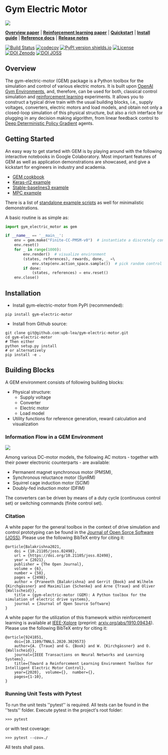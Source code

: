 # Gym Electric Motor
![](docs/plots/Motor_Logo.png)


[**Overview paper**](https://joss.theoj.org/papers/10.21105/joss.02498)
| [**Reinforcement learning paper**](https://arxiv.org/abs/1910.09434)
| [**Quickstart**](#getting-started)
| [**Install guide**](#installation)
| [**Reference docs**](https://upb-lea.github.io/gym-electric-motor/)
| [**Release notes**](https://github.com/upb-lea/gym-electric-motor/releases)

[![Build Status](https://github.com/upb-lea/gym-electric-motor/actions/workflows/build_and_test.yml/badge.svg)](https://github.com/upb-lea/gym-electric-motor/actions/workflows/build_and_test.yml)
[![codecov](https://codecov.io/gh/upb-lea/gym-electric-motor/branch/master/graph/badge.svg)](https://codecov.io/gh/upb-lea/gym-electric-motor)
[![PyPI version shields.io](https://img.shields.io/pypi/v/gym-electric-motor.svg)](https://pypi.python.org/pypi/gym-electric-motor/)
[![License](https://img.shields.io/github/license/mashape/apistatus.svg?maxAge=2592000)](https://github.com/upb-lea/gym-electric-motor/blob/master/LICENSE)
[![DOI Zenodo](https://zenodo.org/badge/DOI/10.5281/zenodo.4355691.svg)](https://doi.org/10.5281/zenodo.4355691)
[![DOI JOSS](https://joss.theoj.org/papers/10.21105/joss.02498/status.svg)](https://doi.org/10.21105/joss.02498)

## Overview
The gym-electric-motor (GEM) package is a Python toolbox for the simulation and control of various electric motors.
It is built upon [OpenAI Gym Environments](https://gym.openai.com/), and, therefore, can be used for both, classical control simulation and [reinforcement learning](https://github.com/upb-lea/reinforcement_learning_course_materials) experiments. It allows you to construct a typical drive train with the usual building blocks, i.e., supply voltages, converters, electric motors and load models, and obtain not only a closed-loop simulation of this physical structure, but also a rich interface for plugging in any decision making algorithm, from linear feedback control to [Deep Deterministic Policy Gradient](https://spinningup.openai.com/en/latest/algorithms/ddpg.html) agents.

## Getting Started
An easy way to get started with GEM is by playing around with the following interactive notebooks in Google Colaboratory. Most important features of GEM as well as application demonstrations are showcased, and give a kickstart for engineers in industry and academia.

* [GEM cookbook](https://colab.research.google.com/github/upb-lea/gym-electric-motor/blob/master//examples/environment_features/GEM_cookbook.ipynb)
* [Keras-rl2 example](https://colab.research.google.com/github/upb-lea/gym-electric-motor/blob/master/examples/reinforcement_learning_controllers/keras_rl2_dqn_disc_pmsm_example.ipynb)
* [Stable-baselines3 example](https://colab.research.google.com/github/upb-lea/gym-electric-motor/blob/master/examples/reinforcement_learning_controllers/stable_baselines3_dqn_disc_pmsm_example.ipynb)
* [MPC  example](https://colab.research.google.com/github/upb-lea/gym-electric-motor/blob/master/examples/model_predictive_controllers/pmsm_mpc_dq_current_control.ipynb)

There is a list of [standalone example scripts](examples/) as well for minimalistic demonstrations.

A basic routine is as simple as:
```py
import gym_electric_motor as gem

if __name__ == '__main__':
    env = gem.make("Finite-CC-PMSM-v0")  # instantiate a discretely controlled PMSM
    env.reset()
    for _ in range(1000):
        env.render()  # visualize environment
        (states, references), rewards, done, _ =\ 
        	env.step(env.action_space.sample())  # pick random control actions
        if done:
            (states, references) = env.reset()
    env.close()
```



## Installation
- Install gym-electric-motor from PyPI (recommended):

```
pip install gym-electric-motor
```

- Install from Github source:

```
git clone git@github.com:upb-lea/gym-electric-motor.git 
cd gym-electric-motor
# Then either
python setup.py install
# or alternatively
pip install -e .
```

## Building Blocks
A GEM environment consists of following building blocks:
- Physical structure:
   - Supply voltage
   - Converter
   - Electric motor
   - Load model
- Utility functions for reference generation, reward calculation and visualization
 
### Information Flow in a GEM Environment
![](docs/plots/SCML_Overview.png)

Among various DC-motor models, the following AC motors - together with their power electronic counterparts - are available:
- Permanent magnet synchronous motor (PMSM), 
- Synchronous reluctance motor (SynRM)
- Squirrel cage induction motor (SCIM)
- Doubly-fed induction motor (DFIM)

The converters can be driven by means of a duty cycle (continuous control set) or switching commands (finite control set). 

### Citation
A white paper for the general toolbox in the context of drive simulation and control prototyping can be found in the [Journal of Open Sorce Software (JOSS)](https://joss.theoj.org/papers/10.21105/joss.02498). Please use the following BibTeX entry for citing it:
```
@article{Balakrishna2021,
    doi = {10.21105/joss.02498},
    url = {https://doi.org/10.21105/joss.02498},
    year = {2021},
    publisher = {The Open Journal},
    volume = {6},
    number = {58},
    pages = {2498},
    author = {Praneeth {Balakrishna} and Gerrit {Book} and Wilhelm {Kirchgässner} and Maximilian {Schenke} and Arne {Traue} and Oliver {Wallscheid}},
    title = {gym-electric-motor (GEM): A Python toolbox for the simulation of electric drive systems},
    journal = {Journal of Open Source Software}
}

```

A white paper for the utilization of this framework within reinforcement learning is available at [IEEE-Xplore](https://ieeexplore.ieee.org/document/9241851) (preprint: [arxiv.org/abs/1910.09434](https://arxiv.org/abs/1910.09434)). Please use the following BibTeX entry for citing it:
```
@article{9241851,  
    doi={10.1109/TNNLS.2020.3029573}
    author={A. {Traue} and G. {Book} and W. {Kirchgässner} and O. {Wallscheid}},  
    journal={IEEE Transactions on Neural Networks and Learning Systems},   
    title={Toward a Reinforcement Learning Environment Toolbox for Intelligent Electric Motor Control},   
    year={2020},  volume={},  number={},      
    pages={1-10},  
}
```

### Running Unit Tests with Pytest
To run the unit tests ''pytest'' is required.
All tests can be found in the ''tests'' folder.
Execute pytest in the project's root folder:
```
>>> pytest
```
or with test coverage:
```
>>> pytest --cov=./
```
All tests shall pass.
